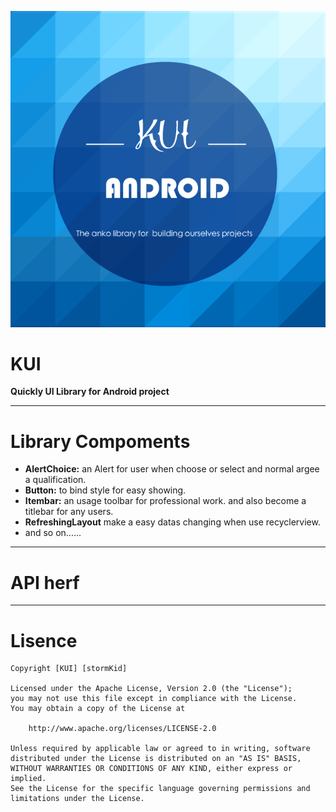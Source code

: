 ![LOGO](https://github.com/StormKid/KUI/blob/master/logo/KUI.png)
# KUI
**Quickly UI Library for Android project**

----
# Library Compoments
* **AlertChoice:** an Alert for user when choose or select and normal argee a qualification.
* **Button:** to bind style for easy showing.
* **Itembar:** an usage toolbar for professional work. and also become a titlebar for any users.
* **RefreshingLayout** make a easy datas changing when use recyclerview.
* and so on......
----
# API herf
----
# Lisence
```
Copyright [KUI] [stormKid]

Licensed under the Apache License, Version 2.0 (the "License");
you may not use this file except in compliance with the License.
You may obtain a copy of the License at

    http://www.apache.org/licenses/LICENSE-2.0

Unless required by applicable law or agreed to in writing, software
distributed under the License is distributed on an "AS IS" BASIS,
WITHOUT WARRANTIES OR CONDITIONS OF ANY KIND, either express or implied.
See the License for the specific language governing permissions and
limitations under the License.
```
